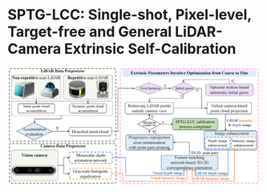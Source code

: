 # SPTG-LCC: Single-shot, Pixel-level, Target-free and General LiDAR-Camera Extrinsic Self-Calibration
![The pipeline of SPTG-LCC. T](./img/framework_LC.png)
